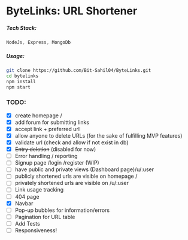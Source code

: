 # ByteLinks: URL Shortener

##### Tech Stack:
```js
NodeJs, Express, MongoDb
```

##### Usage:
```bash
git clone https://github.com/Bit-Sahil04/ByteLinks.git
cd bytelinks
npm install
npm start
```


### TODO:
- [x] create homepage /
- [x] add forum for submitting links
- [x] accept link + preferred url
- [x] allow anyone to delete URLs (for the sake of fulfilling MVP features)
- [x] validate url (check and allow if not exist in db)
- [x] ~~Entry deletion~~ (disabled for now)
- [ ] Error handling / reporting
- [ ] Signup page /login /register (WIP)
- [ ] have public and private views (Dashboard page)/u/:user
- [ ] publicly shortened urls are visible on homepage /
- [ ] privately shortened urls are visible on /u/:user
- [ ] Link usage tracking
- [ ] 404 page
- [x] Navbar 
- [ ] Pop-up bubbles for information/errors
- [ ] Pagination for URL table
- [ ] Add Tests
- [ ] Responsiveness! 